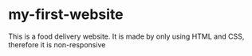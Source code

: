 # my-first-website

This is a food delivery website. It is made by only using HTML and CSS, therefore it is non-responsive
